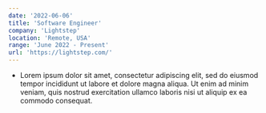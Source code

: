 ```yaml
---
date: '2022-06-06'
title: 'Software Engineer'
company: 'Lightstep'
location: 'Remote, USA'
range: 'June 2022 - Present'
url: 'https://lightstep.com/'
---
```


- Lorem ipsum dolor sit amet, consectetur adipiscing elit, sed do eiusmod tempor incididunt ut labore et dolore magna aliqua. Ut enim ad minim veniam, quis nostrud exercitation ullamco laboris nisi ut aliquip ex ea commodo consequat.
